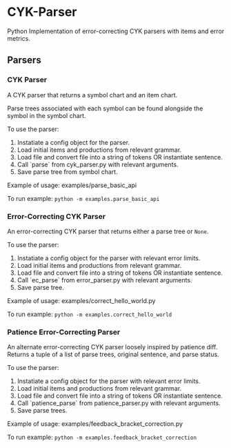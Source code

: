 # CYK-Parser
Python Implementation of error-correcting CYK parsers with items and error metrics.

## Parsers
### CYK Parser
A CYK parser that returns a symbol chart and an item chart.

Parse trees associated with each symbol can be found alongside the symbol in the symbol chart.

To use the parser:
<ol>
<li>Instatiate a config object for the parser.</li>
<li>Load initial items and productions from relevant grammar.</li>
<li>Load file and convert file into a string of tokens OR instantiate sentence.</li>
<li>Call `parse` from cyk_parser.py with relevant arguments.</li>
<li>Save parse tree from symbol chart.</li>
</ol>

Example of usage: examples/parse_basic_api

To run example: `python -m examples.parse_basic_api`

### Error-Correcting CYK Parser
An error-correcting CYK parser that returns either a parse tree or `None`.

To use the parser:
<ol>
<li>Instatiate a config object for the parser with relevant error limits.</li>
<li>Load initial items and productions from relevant grammar.</li>
<li>Load file and convert file into a string of tokens OR instantiate sentence.</li>
<li>Call `ec_parse` from error_parser.py with relevant arguments.</li>
<li>Save parse tree.</li>
</ol>

Example of usage: examples/correct_hello_world.py

To run example: `python -m examples.correct_hello_world`

### Patience Error-Correcting Parser
An alternate error-correcting CYK parser loosely inspired by patience diff. Returns a tuple of a list of parse trees, original sentence, and parse status.

To use the parser:
<ol>
<li>Instatiate a config object for the parser with relevant error limits.</li>
<li>Load initial items and productions from relevant grammar.</li>
<li>Load file and convert file into a string of tokens OR instantiate sentence.</li>
<li>Call `patience_parse` from patience_parser.py with relevant arguments.</li>
<li>Save parse trees.</li>
</ol>

Example of usage: examples/feedback_bracket_correction.py

To run example: `python -m examples.feedback_bracket_correction`
